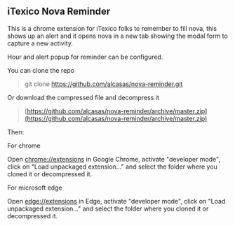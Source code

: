 ## iTexico Nova Reminder

This is a chrome extension for iTexico folks to remember to fill nova, this shows up an alert and it opens nova in a new tab showing the modal form to capture a new activity. 

Hour and alert popup for reminder can be configured.

You can clone the repo
>git clone https://github.com/alcasas/nova-reminder.git

Or download the compressed file and decompress it
>[https://github.com/alcasas/nova-reminder/archive/master.zip](https://github.com/alcasas/nova-reminder/archive/master.zip)

Then:

For chrome

Open [chrome://extensions](chrome://extensions) in Google Chrome, activate "developer mode", click on "Load unpackaged extension..." and select the folder where you cloned it or decompressed it.

For microsoft edge

Open [edge://extensions](edge://extensions) in Edge, activate "developer mode", click on "Load unpackaged extension..." and select the folder where you cloned it or decompressed it.
